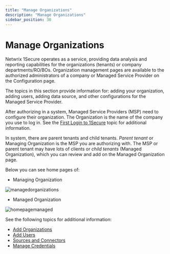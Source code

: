 ```yaml
---
title: "Manage Organizations"
description: "Manage Organizations"
sidebar_position: 30
---
```


# Manage Organizations

Netwrix 1Secure operates as a service, providing data analysis and reporting capabilities for the
organizations (tenants) or company departments/RO/BOs. Organization management pages are available
to the authorized administrators of a company or Managed Service Provider on the Configuration page.

The topics in this section provide information for: adding your organization, adding users, adding
data source, and other configurations for the Managed Service Provider.

After authorizing in a system, Managed Service Providers (MSP) need to configure their organization.
The Organization is the name of the company you use to log in. See the
[First Login to 1Secure](/docs/1secure/admin/login/login.md) topic for additional information.

In system, there are parent tenants and child tenants. _Parent tenant_ or Managing Organization is
the MSP you are authorizing with. The MSP or parent tenant may have lots of clients or _child
tenants_ (Managed Organization), which you can review and add on the Managed Organization page.

Below you can see home pages of:

- Managing Organization

![managedorganizations](/img/product_docs/1secure/admin/organizations/managedorganizations.webp)

- Managed Organization

![homepagemanaged](/img/product_docs/1secure/admin/organizations/homepagemanaged.webp)

See the following topics for additional information:

- [Add Organizations](/docs/1secure/admin/organizations/addorganizations.md)
- [Add Users](/docs/1secure/admin/organizations/addingusers/addingusers.md)
- [Sources and Connectors](/docs/1secure/admin/organizations/sourcesandconnectors/overview.md)
- [ Manage Credentials ](/docs/1secure/admin/organizations/managingcredentials.md)
